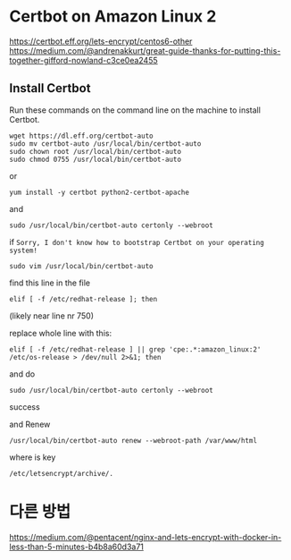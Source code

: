 # Certbot on Amazon Linux 2

https://certbot.eff.org/lets-encrypt/centos6-other
https://medium.com/@andrenakkurt/great-guide-thanks-for-putting-this-together-gifford-nowland-c3ce0ea2455

## Install Certbot
Run these commands on the command line on the machine to install Certbot.

```
wget https://dl.eff.org/certbot-auto
sudo mv certbot-auto /usr/local/bin/certbot-auto
sudo chown root /usr/local/bin/certbot-auto
sudo chmod 0755 /usr/local/bin/certbot-auto
```

or

`yum install -y certbot python2-certbot-apache`

and

`sudo /usr/local/bin/certbot-auto certonly --webroot`

if `Sorry, I don't know how to bootstrap Certbot on your operating system!`

`sudo vim /usr/local/bin/certbot-auto`

find this line in the file

`elif [ -f /etc/redhat-release ]; then`

(likely near line nr 750)

replace whole line with this:

```
elif [ -f /etc/redhat-release ] || grep 'cpe:.*:amazon_linux:2' /etc/os-release > /dev/null 2>&1; then
```

and do 

`sudo /usr/local/bin/certbot-auto certonly --webroot`

success

and Renew

`/usr/local/bin/certbot-auto renew --webroot-path /var/www/html`

where is key

`/etc/letsencrypt/archive/.`

# 다른 방법

https://medium.com/@pentacent/nginx-and-lets-encrypt-with-docker-in-less-than-5-minutes-b4b8a60d3a71